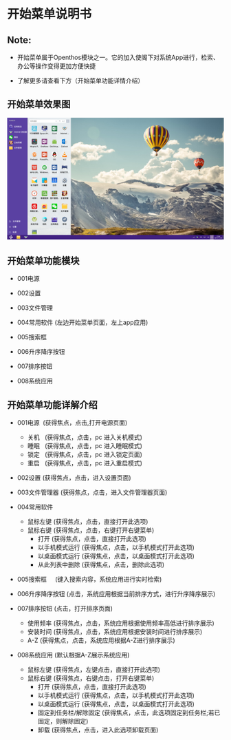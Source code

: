 # 开始菜单说明书

## Note:

  - 开始菜单属于Openthos模块之一。它的加入使阁下对系统App进行，检索、办公等操作变得更加方便快捷

  - 了解更多请查看下方（开始菜单功能详情介绍）

## 开始菜单效果图

![](pic/kaishicaidan/startmenu.png)

## 开始菜单功能模块

  - 001电源

  - 002设置

  - 003文件管理

  - 004常用软件 (左边开始菜单页面，左上app应用)

  - 005搜索框

  - 006升序降序按钮

  - 007排序按钮

  - 008系统应用

## 开始菜单功能详解介绍  

  - 001电源  (获得焦点，点击,打开电源页面)
     - 关机   (获得焦点，点击，pc 进入关机模式)
     - 睡眠   (获得焦点，点击，pc 进入睡眠模式)
     - 锁定   (获得焦点，点击，pc 进入锁定页面)
     - 重启   (获得焦点，点击，pc 进入重启模式)

  - 002设置   (获得焦点，点击，进入设置页面)

  - 003文件管理器    (获得焦点，点击，进入文件管理器页面)

  - 004常用软件
     - 鼠标左键    (获得焦点，点击，直接打开此选项)
     - 鼠标右键    (获得焦点，点击，右键打开右键菜单)
        - 打开    (获得焦点，点击，直接打开此选项)
        - 以手机模式运行    (获得焦点，点击，以手机模式打开此选项)
        - 以桌面模式运行    (获得焦点，点击，以桌面模式打开此选项)
        - 从此列表中删除    (获得焦点，点击，删除此选项)
  - 005搜索框     (键入搜索内容，系统应用进行实时检索)
  - 006升序降序按钮     (点击，系统应用根据当前排序方式，进行升序降序展示)
  - 007排序按钮    (点击，打开排序页面)    
     - 使用频率    (获得焦点，点击，系统应用根据使用频率高低进行排序展示)
     - 安装时间    (获得焦点，点击，系统应用根据安装时间进行排序展示)
     - A-Z     (获得焦点，点击，系统应用根据A-Z进行排序展示)
  - 008系统应用     (默认根据A-Z展示系统应用)
     - 鼠标左键     (获得焦点，左键点击，直接打开此选项)
     - 鼠标右键      (获得焦点，右键点击，打开右键菜单)
        - 打开     (获得焦点，点击，直接打开此选项)
        - 以手机模式运行     (获得焦点，点击，以手机模式打开此选项)
        - 以桌面模式运行     (获得焦点，点击，以桌面模式打开此选项)
        - 固定到任务栏/解除固定    (获得焦点，点击，此选项固定到任务栏;若已固定，则解除固定)
        - 卸载     (获得焦点，点击，进入此选项卸载页面)
